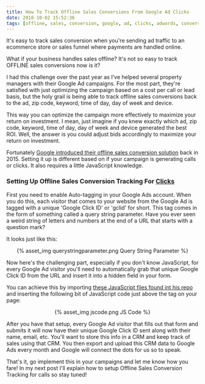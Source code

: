 ```yaml
---
title: How To Track Offline Sales Conversions From Google Ad Clicks
date: 2018-10-02 15:52:36
tags: [offline, sales, conversion, google, ad, clicks, adwords, conversion, tracking]
---
```


It's easy to track sales conversion when you're sending ad traffic to an ecommerce store or sales funnel where payments are handled online. 

What if your business handles sales offline? It's not so easy to track OFFLINE sales conversions now is it?

I had this challenge over the past year as I've helped several property managers with their Google Ad campaigns. For the most part, they're satisfied with just optimizing the campaign based on a cost per call or lead basis, but the holy grail is being able to track offline sales conversions back to the ad, zip code, keyword, time of day, day of week and device.

This way you can optimize the campaign more effectively to maximize your return on investment. I mean, just imagine if you knew exactly which ad, zip code, keyword, time of day, day of week and device generated the best ROI. Well, the answer is you could adjust bids accordingly to maximize your return on investment.

Fortunately [Google introduced their offline sales conversion solution](https://support.google.com/google-ads/answer/2998031?hl=en) back in 2015. Setting it up is different based on if your campaign is generating calls or clicks. It also requires a little JavaScript knowledge.

<h3>Setting Up Offline Sales Conversion Tracking For <u>Clicks</u></h3>

First you need to enable Auto-tagging in your Google Ads account. When you do this, each visitor that comes to your website from the Google Ad is tagged with a unique 'Google Click ID' or 'gclid' for short. This tag comes in the form of something called a query string parameter. Have you ever seen a weird string of letters and numbers at the end of a URL that starts with a question mark?

It looks just like this:

<center>{% asset_img querystringparameter.png Query String Parameter %}</center>

Now here's the challenging part, especially if you don't know JavaScript, for every Google Ad visitor you'll need to automatically grab that unique Google Click ID from the URL and insert it into a hidden field in your form. 

You can achieve this by importing [these JavaScript files found int his repo](https://github.com/travishorn/qs) and inserting the following bit of JavaScript code just above the </body> tag on your page:

<center>{% asset_img jscode.png JS Code %}</center>

After you have that setup, every Google Ad visitor that fills out that form and submits it will now have their unique Google Click ID sent along with their name, email, etc. You'll want to store this info in a CRM and keep track of sales using that CRM. You then export and upload this CRM data to Google Ads every month and Google will connect the dots for us so to speak.

That's it, go implement this in your campaigns and let me know how you fare! In my next post I'll explain how to setup Offline Sales Conversion Tracking for calls so stay tuned!

